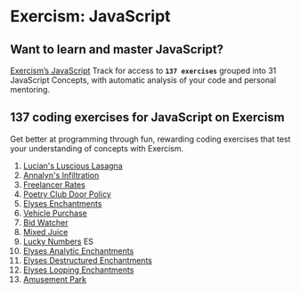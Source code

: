 # Exercism: JavaScript

## Want to learn and master JavaScript?

[Exercism’s JavaScript](https://exercism.org/tracks/javascript) Track for access to **`137 exercises`** grouped into 31 JavaScript Concepts, with automatic analysis of your code and personal mentoring.

## 137 coding exercises for JavaScript on Exercism

Get better at programming through fun, rewarding coding exercises that test your understanding of concepts with Exercism.

1. [Lucian's Luscious Lasagna](../master/01%20Lucian's%20Luscious%20Lasagna/lasagna.js)
2. [Annalyn's Infiltration](../master/02%20Annalyn's%20Infiltration)
3. [Freelancer Rates](../master/03%20Freelancer%20Rates%20/freelancer_rates.js)
4. [Poetry Club Door Policy](../master/04%20Poetry%20Club%20Door%20Policy%20/poetry_club_door_policy.js)
5. [Elyses Enchantments](../master/05%20Elyses%20Enchantments/elyses_enchantments.js)
6. [Vehicle Purchase](../master/06.%20Vehicle%20Purchase/vehicle_purchase.js)
7. [Bid Watcher](../master/07.%20Bid%20Watcher/bird_watcher.js)
8. [Mixed Juice](../master/08.%20Mixed%20Juice/mixed_juice.js)
9. [Lucky Numbers](../master/09.%20Lucky%20Numbers/lucky_numbers.js) ES
10. [Elyses Analytic Enchantments](../master/10.%20Elyses%20Analytic%20Enchantments/elyses_analytic_enchantments.js)
11. [Elyses Destructured Enchantments](../master/11.%20Elyses%20Destructured%20Enchantments/elyses_destructured_enchantments.js)
12. [Elyses Looping Enchantments](../master/12.%20Elyses%20Looping%20Enchantments/elyses_looping_enchantments.js)
13. [Amusement Park](../master/13.%20Amusement%20Park/amusement_park.js)
